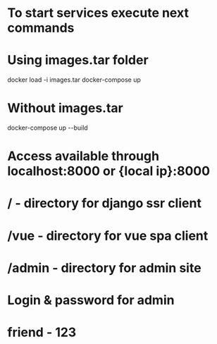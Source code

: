 # To start services execute next commands

# Using images.tar folder
docker load -i images.tar
docker-compose up

# Without images.tar
docker-compose up --build


# Access available through localhost:8000 or {local ip}:8000
# /      - directory for django ssr client
# /vue   - directory for vue spa client
# /admin - directory for admin site


# Login & password for admin
# friend - 123